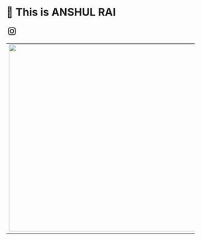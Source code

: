 
# 👋 This is ANSHUL RAI 

<table border="0">
<a href="https://www.instagram.com/a.u.r.a.l.s.h.i.n/">
<img src="./assets/insta.png" height=30 width="30"></a>
 <tr>
  <td> <img src="assets\animation_500_kckasloz.gif" height="500" width="500"></td>
  <td></td>
 </tr>
</table>

<!--
**auralshin/auralshin** is a ✨ _special_ ✨ repository because its `README.md` (this file) appears on your GitHub profile.



Here are some ideas to get you started:

- 🔭 I’m currently working on ...
- 🌱 I’m currently learning ...
- 👯 I’m looking to collaborate on ...
- 🤔 I’m looking for help with ...
- 💬 Ask me about ...
- 📫 How to reach me: ...
- 😄 Pronouns: ...
- ⚡ Fun fact: ...
-->
